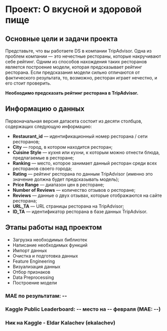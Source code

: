 # Проект: О вкусной и здоровой пище

## Основные цели и задачи проекта

Представьте, что вы работаете DS в компании TripAdvisor. Одна из проблем компании — это нечестные рестораны, которые накручивают себе рейтинг. Одним из способов нахождения таких ресторанов является построение модели, которая предсказывает рейтинг ресторана. Если предсказания модели сильно отличаются от фактического результата, то, возможно, ресторан играет нечестно, и его стоит проверить.

**Необходимо предсказать рейтинг ресторана в TripAdvisor.**


## Информацию о данных

Первоначальная версия датасета состоит из десяти столбцов, содержащих следующую информацию:

- **Restaurant_id** — идентификационный номер ресторана / сети ресторанов;
- **City** — город, в котором находится ресторан;
- **Cuisine Style** — кухня или кухни, к которым можно отнести блюда, предлагаемые в ресторане;
- **Ranking** — место, которое занимает данный ресторан среди всех ресторанов своего города;
- **Rating** — рейтинг ресторана по данным TripAdvisor (именно это значение должна будет предсказывать модель);
- **Price Range** — диапазон цен в ресторане;
- **Number of Reviews** — количество отзывов о ресторане;
- **Reviews** — данные о двух отзывах, которые отображаются на сайте ресторана;
- **URL_TA** — URL страницы ресторана на TripAdvisor;
- **ID_TA** — идентификатор ресторана в базе данных TripAdvisor.


## Этапы работы над проектом

- Загрузка необходимых библиотек
- Написание необходимых функций
- Импорт данных
- Очистка и подготовка данных
- Feature Engineering
- Визуализация данных
- Отбор признаков
- Data Preprocessing
- Построение модели


### MAE по результатам: --
### Kaggle Public Leaderboard: -- место на -- февраля (MAE: --)
### Ник на Kaggle - Eldar Kalachev (ekalachev)